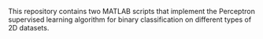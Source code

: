 This repository contains two MATLAB scripts that implement the Perceptron supervised learning algorithm for binary classification on different types of 2D datasets.
